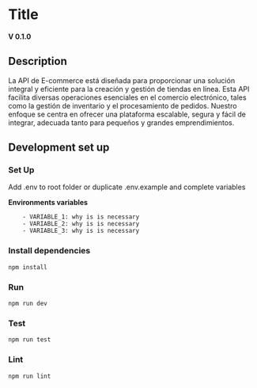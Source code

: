 # Title

**V 0.1.0**

## Description

La API de E-commerce está diseñada para proporcionar una solución integral y eficiente para la creación y gestión de tiendas en línea. Esta API facilita diversas operaciones esenciales en el comercio electrónico, tales como la gestión de inventario y el procesamiento de pedidos. Nuestro enfoque se centra en ofrecer una plataforma escalable, segura y fácil de integrar, adecuada tanto para pequeños y grandes emprendimientos.

## Development set up

### Set Up

Add .env to root folder or duplicate .env.example and complete variables

**Environments variables**

```
    - VARIABLE_1: why is is necessary
    - VARIABLE_2: why is is necessary
    - VARIABLE_3: why is is necessary
```

### Install dependencies

```
npm install
```

### Run

```
npm run dev
```

### Test

```
npm run test
```

### Lint

```
npm run lint
```
